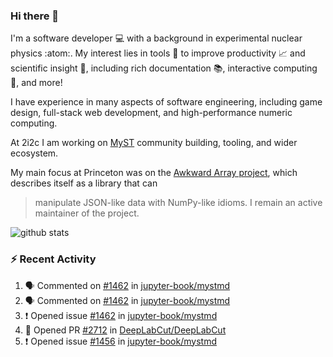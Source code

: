 ### Hi there 👋 

I'm a software developer 💻 with a background in experimental nuclear physics :atom:. My interest lies in tools :wrench: to improve productivity :chart_with_upwards_trend: and scientific insight :telescope:, including rich documentation 📚, interactive computing 🧮, and more! 

I have experience in many aspects of software engineering, including game design, full-stack web development, and high-performance numeric computing. 

At 2i2c I am working on [MyST](https://github.com/jupyter-book/mystmd) community building, tooling, and wider ecosystem. 

My main focus at Princeton was on the [Awkward Array project](awkward-array.org/), which describes itself as a library that can 
> manipulate JSON-like data with NumPy-like idioms. I remain an active maintainer of the project. 

![github stats](https://github-readme-stats.vercel.app/api?username=agoose77&show_icons=true&hide_rank=true&hide_title=true&bg_color=30,e76445,904e95&text_color=efe3ec&icon_color=efe3ec)
<!--
**agoose77/agoose77** is a ✨ _special_ ✨ repository because its `README.md` (this file) appears on your GitHub profile.

Here are some ideas to get you started:

- 🔭 I’m currently working on ...
- 🌱 I’m currently learning ...
- 👯 I’m looking to collaborate on ...
- 🤔 I’m looking for help with ...
- 💬 Ask me about ...
- 📫 How to reach me: ...
- 😄 Pronouns: ...
- ⚡ Fun fact: ...
-->

### :zap: Recent Activity

<!--START_SECTION:activity-->
1. 🗣 Commented on [#1462](https://github.com/jupyter-book/mystmd/issues/1462#issuecomment-2286805635) in [jupyter-book/mystmd](https://github.com/jupyter-book/mystmd)
2. 🗣 Commented on [#1462](https://github.com/jupyter-book/mystmd/issues/1462#issuecomment-2286788353) in [jupyter-book/mystmd](https://github.com/jupyter-book/mystmd)
3. ❗ Opened issue [#1462](https://github.com/jupyter-book/mystmd/issues/1462) in [jupyter-book/mystmd](https://github.com/jupyter-book/mystmd)
4. 💪 Opened PR [#2712](https://github.com/DeepLabCut/DeepLabCut/pull/2712) in [DeepLabCut/DeepLabCut](https://github.com/DeepLabCut/DeepLabCut)
5. ❗ Opened issue [#1456](https://github.com/jupyter-book/mystmd/issues/1456) in [jupyter-book/mystmd](https://github.com/jupyter-book/mystmd)
<!--END_SECTION:activity-->
